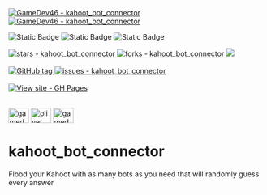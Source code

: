 <a href="https://github.com/GameDev46" title="Go to GitHub repo">
    <img src="https://img.shields.io/static/v1?label=GameDev46&message=Profile&color=Green&logo=github&style=for-the-badge&labelColor=1f1f22" alt="GameDev46 - kahoot_bot_connector">
    <img src="https://img.shields.io/badge/Version-1.3.1-green?style=for-the-badge&labelColor=1f1f22&color=Green" alt="GameDev46 - kahoot_bot_connector">
</a>


![Static Badge](https://img.shields.io/badge/-HTML5-1f1f22?style=for-the-badge&logo=HTML5)
![Static Badge](https://img.shields.io/badge/-CSS-1f1f22?style=for-the-badge&logo=CSS3&logoColor=6060ef)
![Static Badge](https://img.shields.io/badge/-JavaScript-1f1f22?style=for-the-badge&logo=JavaScript)
    
<a href="https://github.com/GameDev46/kahoot_bot_connector/stargazers">
    <img src="https://img.shields.io/github/stars/GameDev46/kahoot_bot_connector?style=for-the-badge&labelColor=1f1f22" alt="stars - kahoot_bot_connector">
</a>
<a href="https://github.com/GameDev46/kahoot_bot_connector/forks">
    <img src="https://img.shields.io/github/forks/GameDev46/kahoot_bot_connector?style=for-the-badge&labelColor=1f1f22" alt="forks - kahoot_bot_connector">
</a>
<a href="https://github.com/GameDev46/kahoot_bot_connector/issues">
    <img src="https://img.shields.io/github/issues/GameDev46/kahoot_bot_connector?style=for-the-badge&labelColor=1f1f22&color=blue"/>
 </a>

<br>
<br>

<a href="https://github.com/GameDev46/kahoot_bot_connector/releases/">
    <img src="https://img.shields.io/github/tag/GameDev46/kahoot_bot_connector?include_prereleases=&sort=semver&color=Green&style=for-the-badge&labelColor=1f1f22" alt="GitHub tag">
</a>

<a href="https://github.com/GameDev46/kahoot_bot_connector/issues">
    <img src="https://img.shields.io/github/issues/GameDev46/kahoot_bot_connector?style=for-the-badge&labelColor=1f1f22" alt="issues - kahoot_bot_connector">
</a>

<br>
<br>

<div align="left">
<a href="https://gamedev46.github.io/kahoot_bot_connector/">
    <img src="https://img.shields.io/badge/View_site-GH_Pages-2ea44f?style=for-the-badge&labelColor=1f1f22" alt="View site - GH Pages">
</a>
</div>

<br>

<p align="left">
<a href="https://twitter.com/gamedev46" target="blank"><img align="center" src="https://raw.githubusercontent.com/rahuldkjain/github-profile-readme-generator/master/src/images/icons/Social/twitter.svg" alt="gamedev46" height="30" width="40" /></a>
<a href="https://instagram.com/oliver_pearce47" target="blank"><img align="center" src="https://raw.githubusercontent.com/rahuldkjain/github-profile-readme-generator/master/src/images/icons/Social/instagram.svg" alt="oliver_pearce47" height="30" width="40" /></a>
<a href="https://www.youtube.com/c/gamedev46" target="blank"><img align="center" src="https://raw.githubusercontent.com/rahuldkjain/github-profile-readme-generator/master/src/images/icons/Social/youtube.svg" alt="gamedev46" height="30" width="40" /></a>
</p>

# kahoot_bot_connector

Flood your Kahoot with as many bots as you need that will randomly guess every answer
